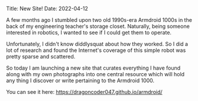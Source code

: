 Title: New Site!
Date: 2022-04-12

A few months ago I stumbled upon two old 1990s-era Armdroid 1000s in the back of my engineering teacher's storage closet. Naturally, being someone interested in robotics, I wanted to see if I could get them to operate.

Unfortunately, I didn't know diddlysquat about how they worked. So I did a lot of research and found the Internet's coverage of this simple robot was pretty sparse and scattered.

So today I am launching a new site that curates everything I have found along with my own photographs into one central resource which will hold any thing I discover or write pertaining to the Armdroid 1000.

You can see it here: <https://dragoncoder047.github.io/armdroid/>
